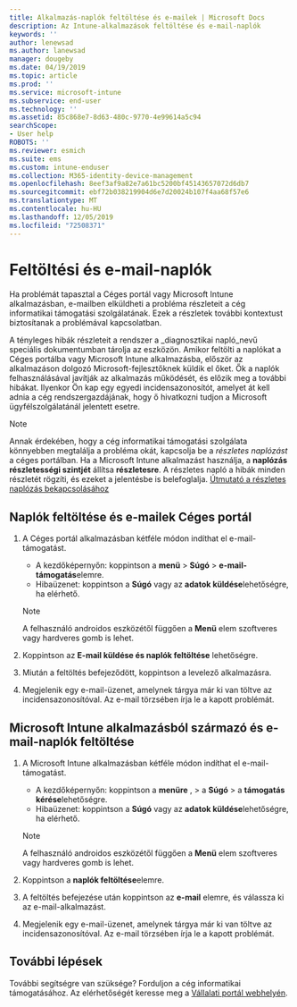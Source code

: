 ```yaml
---
title: Alkalmazás-naplók feltöltése és e-mailek | Microsoft Docs
description: Az Intune-alkalmazások feltöltése és e-mail-naplók
keywords: ''
author: lenewsad
ms.author: lanewsad
manager: dougeby
ms.date: 04/19/2019
ms.topic: article
ms.prod: ''
ms.service: microsoft-intune
ms.subservice: end-user
ms.technology: ''
ms.assetid: 85c868e7-8d63-480c-9770-4e99614a5c94
searchScope:
- User help
ROBOTS: ''
ms.reviewer: esmich
ms.suite: ems
ms.custom: intune-enduser
ms.collection: M365-identity-device-management
ms.openlocfilehash: 8eef3af9a82e7a61bc5200bf45143657072d6db7
ms.sourcegitcommit: ebf72b038219904d6e7d20024b107f4aa68f57e6
ms.translationtype: MT
ms.contentlocale: hu-HU
ms.lasthandoff: 12/05/2019
ms.locfileid: "72508371"
---
```

# <a name="upload-and-email-logs"></a>Feltöltési és e-mail-naplók  

Ha problémát tapasztal a Céges portál vagy Microsoft Intune alkalmazásban, e-mailben elküldheti a probléma részleteit a cég informatikai támogatási szolgálatának. Ezek a részletek további kontextust biztosítanak a problémával kapcsolatban.  

A tényleges hibák részleteit a rendszer a _diagnosztikai napló_nevű speciális dokumentumban tárolja az eszközön. Amikor feltölti a naplókat a Céges portálba vagy Microsoft Intune alkalmazásba, először az alkalmazáson dolgozó Microsoft-fejlesztőknek küldik el őket. Ők a naplók felhasználásával javítják az alkalmazás működését, és előzik meg a további hibákat. Ilyenkor Ön kap egy egyedi incidensazonosítót, amelyet át kell adnia a cég rendszergazdájának, hogy ő hivatkozni tudjon a Microsoft ügyfélszolgálatánál jelentett esetre.  

> [!Note]
> Annak érdekében, hogy a cég informatikai támogatási szolgálata könnyebben megtalálja a probléma okát, kapcsolja be a _részletes naplózást_ a céges portálban. Ha a Microsoft Intune alkalmazást használja, a **naplózás részletességi szintjét** állítsa **részletesre**. A részletes napló a hibák minden részletét rögzíti, és ezeket a jelentésbe is belefoglalja. [Útmutató a részletes naplózás bekapcsolásához](use-verbose-logging-to-help-your-it-administrator-fix-device-issues-android.md)  

## <a name="upload-and-email-logs-from-company-portal"></a>Naplók feltöltése és e-mailek Céges portál  

1. A Céges portál alkalmazásban kétféle módon indíthat el e-mail-támogatást.
    * A kezdőképernyőn: koppintson a **menü** > **Súgó** > **e-mail-támogatás**elemre.  
    * Hibaüzenet: koppintson a **Súgó** vagy az **adatok küldése**lehetőségre, ha elérhető.  

    > [!NOTE]
    > A felhasználó androidos eszközétől függően a **Menü** elem szoftveres vagy hardveres gomb is lehet.  

3. Koppintson az **E-mail küldése és naplók feltöltése** lehetőségre.  
4. Miután a feltöltés befejeződött, koppintson a levelező alkalmazásra. 
5. Megjelenik egy e-mail-üzenet, amelynek tárgya már ki van töltve az incidensazonosítóval. Az e-mail törzsében írja le a kapott problémát.    


## <a name="upload-and-email-logs-from-microsoft-intune-app"></a>Microsoft Intune alkalmazásból származó és e-mail-naplók feltöltése   

1. A Microsoft Intune alkalmazásban kétféle módon indíthat el e-mail-támogatást.  
    * A kezdőképernyőn: koppintson a **menüre** , > a **Súgó** > a **támogatás kérése**lehetőségre.  
    * Hibaüzenet: koppintson a **Súgó** vagy az **adatok küldése**lehetőségre, ha elérhető.  

    > [!NOTE]
    > A felhasználó androidos eszközétől függően a **Menü** elem szoftveres vagy hardveres gomb is lehet.

3. Koppintson a **naplók feltöltése**elemre.  
4. A feltöltés befejezése után koppintson az **e-mail** elemre, és válassza ki az e-mail-alkalmazást.  
5. Megjelenik egy e-mail-üzenet, amelynek tárgya már ki van töltve az incidensazonosítóval. Az e-mail törzsében írja le a kapott problémát.  

## <a name="next-steps"></a>További lépések  

További segítségre van szüksége? Forduljon a cég informatikai támogatásához. Az elérhetőségét keresse meg a [Vállalati portál webhelyén](https://go.microsoft.com/fwlink/?linkid=2010980).
